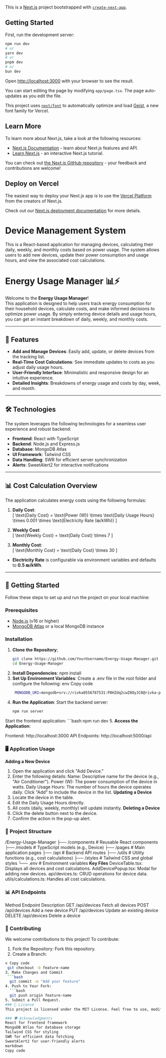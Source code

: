 This is a [Next.js](https://nextjs.org) project bootstrapped with [`create-next-app`](https://nextjs.org/docs/app/api-reference/cli/create-next-app).

## Getting Started

First, run the development server:

```bash
npm run dev
# or
yarn dev
# or
pnpm dev
# or
bun dev
```

Open [http://localhost:3000](http://localhost:3000) with your browser to see the result.

You can start editing the page by modifying `app/page.tsx`. The page auto-updates as you edit the file.

This project uses [`next/font`](https://nextjs.org/docs/app/building-your-application/optimizing/fonts) to automatically optimize and load [Geist](https://vercel.com/font), a new font family for Vercel.

## Learn More

To learn more about Next.js, take a look at the following resources:

- [Next.js Documentation](https://nextjs.org/docs) - learn about Next.js features and API.
- [Learn Next.js](https://nextjs.org/learn) - an interactive Next.js tutorial.

You can check out [the Next.js GitHub repository](https://github.com/vercel/next.js) - your feedback and contributions are welcome!

## Deploy on Vercel

The easiest way to deploy your Next.js app is to use the [Vercel Platform](https://vercel.com/new?utm_medium=default-template&filter=next.js&utm_source=create-next-app&utm_campaign=create-next-app-readme) from the creators of Next.js.

Check out our [Next.js deployment documentation](https://nextjs.org/docs/app/building-your-application/deploying) for more details.
# Device Management System

This is a React-based application for managing devices, calculating their daily, weekly, and monthly costs based on power usage. The system allows users to add new devices, update their power consumption and usage hours, and view the associated cost calculations.

# Energy Usage Manager 📊⚡

Welcome to the **Energy Usage Manager**!  
This application is designed to help users track energy consumption for their household devices, calculate costs, and make informed decisions to optimize power usage. By simply entering device details and usage hours, you can get an instant breakdown of daily, weekly, and monthly costs.

---

## 🌟 Features

- **Add and Manage Devices**: Easily add, update, or delete devices from the tracking list.
- **Real-Time Cost Calculations**: See immediate updates to costs as you adjust daily usage hours.
- **User-Friendly Interface**: Minimalistic and responsive design for an intuitive experience.
- **Detailed Insights**: Breakdowns of energy usage and costs by day, week, and month.

---

## 🛠️ Technologies

The system leverages the following technologies for a seamless user experience and robust backend:

- **Frontend**: React with TypeScript
- **Backend**: Node.js and Express.js
- **Database**: MongoDB Atlas
- **UI Framework**: Tailwind CSS
- **Data Handling**: SWR for efficient server synchronization
- **Alerts**: SweetAlert2 for interactive notifications

---

## 📊 Cost Calculation Overview

The application calculates energy costs using the following formulas:

1. **Daily Cost**:  
   \[
   \text{Daily Cost} = \text{Power (W)} \times \text{Daily Usage Hours} \times 0.001 \times \text{Electricity Rate (₪/kWh)}
   \]

2. **Weekly Cost**:  
   \[
   \text{Weekly Cost} = \text{Daily Cost} \times 7
   \]

3. **Monthly Cost**:  
   \[
   \text{Monthly Cost} = \text{Daily Cost} \times 30
   \]

- **Electricity Rate** is configurable via environment variables and defaults to **0.5 ₪/kWh**.

---

## 🚀 Getting Started

Follow these steps to set up and run the project on your local machine:

### Prerequisites

- [Node.js](https://nodejs.org/) (v16 or higher)
- [MongoDB Atlas](https://www.mongodb.com/) or a local MongoDB instance

### Installation

1. **Clone the Repository**;
   ```bash
   git clone https://github.com/YourUsername/Energy-Usage-Manager.git
   cd Energy-Usage-Manager
2. **Install Dependencies**:
   npm install
3. **Set Up Environment Variables**:
Create a .env file in the root folder and configure the following:
 env
Copy code
    ```bash
     MONGODB_URI=mongodb+srv://rivka0556787531:P8HZdq2cwZ8OyJC0@rivka-project-db.imszo.mongodb.net/?retryWrites=true&w=majority
4. **Run the Application**:
Start the backend server:
    ```bash  
    npm run server
Start the frontend application:
    ```bash
    npm run dev
5. **Access the Application**:

Frontend: http://localhost:3000
API Endpoints: http://localhost:5000/api



### 🖥️ Application Usage
**Adding a New Device**
1. Open the application and click "Add Device."
2. Enter the following details:
 Name: Descriptive name for the device (e.g., "Air Conditioner").
 Power (W): The power consumption of the device in watts.
 Daily Usage Hours: The number of hours the device operates daily.
 Click "Add" to include the device in the list.
**Updating a Device**
1. Locate the device in the table.
2. Edit the Daily Usage Hours directly.
3. All costs (daily, weekly, monthly) will update instantly.
**Deleting a Device**
1. Click the delete button next to the device.
2. Confirm the action in the pop-up alert.

### 📂 Project Structure
/Energy-Usage-Manager
├── /components        # Reusable React components
├── /models            # TypeScript models (e.g., Device)
├── /pages             # Main application pages
├── /api               # Backend API routes
├── /utils             # Utility functions (e.g., cost calculations)
├── /styles            # Tailwind CSS and global styles
└── .env               # Environment variables
**Key Files**
DeviceTable.tsx: Displays all devices and cost calculations.
AddDevicePopup.tsx: Modal for adding new devices.
api/devices.ts: CRUD operations for device data.
utils/calculations.ts: Handles all cost calculations.
### 📊 API Endpoints
Method	Endpoint	Description
GET	/api/devices	Fetch all devices
POST	/api/devices	Add a new device
PUT	/api/devices	Update an existing device
DELETE	/api/devices	Delete a device
### 🌟 Contributing
  We welcome contributions to this project! To contribute:
1. Fork the Repository: Fork this repository.
2. Create a Branch:
  ```bash
  v Copy code
   git checkout -b feature-name
3. Make Changes and Commit
   ```bash
    git commit -m "Add your feature"
4. Push to Your Fork:
    ```bash
    git push origin feature-name
5. Submit a Pull Request.
### 📜 License
This project is licensed under the MIT License. Feel free to use, modify, and distribute it as needed.

### 🛡️ Acknowledgments
React for frontend framework
MongoDB Atlas for database storage
Tailwind CSS for styling
SWR for efficient data fetching
SweetAlert2 for user-friendly alerts
markdown
Copy code



